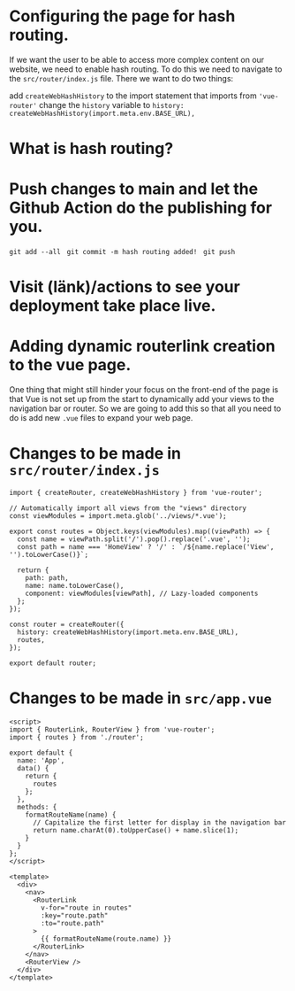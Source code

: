 # Configuring the page for hash routing.
If we want the user to be able to access more complex content on our website, we need to enable hash routing. To do this we need to navigate to the `src/router/index.js` file. There we want to do two things:

add `createWebHashHistory` to the import statement that imports from `'vue-router'`
change the `history` variable to `history: createWebHashHistory(import.meta.env.BASE_URL),`

# What is hash routing?

# Push changes to main and let the Github Action do the publishing for you.
` git add --all `
` git commit -m hash routing added!`
` git push`

# Visit (länk)/actions to see your deployment take place live.

# Adding dynamic routerlink creation to the vue page.
One thing that might still hinder your focus on the front-end of the page is that Vue is not set up from the start to dynamically add your views to the navigation bar or router. So we are going to add this so that all you need to do is add new `.vue` files to expand your web page.

# Changes to be made in `src/router/index.js`
```
import { createRouter, createWebHashHistory } from 'vue-router';

// Automatically import all views from the "views" directory
const viewModules = import.meta.glob('../views/*.vue');

export const routes = Object.keys(viewModules).map((viewPath) => {
  const name = viewPath.split('/').pop().replace('.vue', '');
  const path = name === 'HomeView' ? '/' : `/${name.replace('View', '').toLowerCase()}`;

  return {
    path: path,
    name: name.toLowerCase(),
    component: viewModules[viewPath], // Lazy-loaded components
  };
});

const router = createRouter({
  history: createWebHashHistory(import.meta.env.BASE_URL),
  routes,
});

export default router;
```


# Changes to be made in `src/app.vue`
```
<script>
import { RouterLink, RouterView } from 'vue-router';
import { routes } from './router';

export default {
  name: 'App',
  data() {
    return {
      routes
    };
  },
  methods: {
    formatRouteName(name) {
      // Capitalize the first letter for display in the navigation bar
      return name.charAt(0).toUpperCase() + name.slice(1);
    }
  }
};
</script>

<template>
  <div>
    <nav>
      <RouterLink
        v-for="route in routes"
        :key="route.path"
        :to="route.path"
      >
        {{ formatRouteName(route.name) }}
      </RouterLink>
    </nav>
    <RouterView />
  </div>
</template>
```